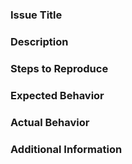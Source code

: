 ### Issue Title

<!-- Provide a clear and concise title for the issue -->

### Description

<!-- Provide a detailed description of the issue -->

### Steps to Reproduce

<!-- If applicable, provide steps to reproduce the issue -->

### Expected Behavior

<!-- Describe what you expected to happen -->

### Actual Behavior

<!-- Describe what actually happened -->

### Additional Information

<!-- Provide any additional information, such as screenshots or logs -->
